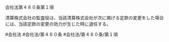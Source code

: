 会社法第４８０条第１項

清算株式会社の監査役は、当該清算株式会社が次に掲げる定款の変更をした場合には、当該定款の変更の効力が生じた時に退任する。

#会社法
#会社法/第４８０条
#会社法/第４８０条/第１項
